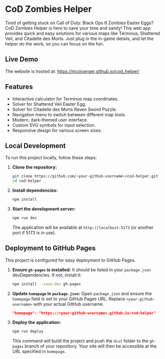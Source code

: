 # CoD Zombies Helper

Tired of getting stuck on Call of Duty: Black Ops 6 Zombies Easter Eggs? CoD Zombies Helper is here to save your time and sanity! This web app provides quick and easy solutions for various maps like Terminus, Shattered Veil, and Citadelle des Morts. Just plug in the in-game details, and let the helper do the work, so you can focus on the fun.

## Live Demo

The website is hosted at: https://nicojoerger.github.io/cod_helper/

## Features

- Interactive calculator for Terminus map coordinates.
- Solver for Shattered Veil Easter Egg.
- Solver for Citadelle des Morts Raven Sword Puzzle.
- Navigation menu to switch between different map tools.
- Modern, dark-themed user interface.
- Custom SVG symbols for input selection.
- Responsive design for various screen sizes.

## Local Development

To run this project locally, follow these steps:

1.  **Clone the repository:**
    ```bash
    git clone https://github.com/<your-github-username>/cod-helper.git
    cd cod-helper
    ```

2.  **Install dependencies:**
    ```bash
    npm install
    ```

3.  **Start the development server:**
    ```bash
    npm run dev
    ```
    The application will be available at `http://localhost:5173` (or another port if 5173 is in use).

## Deployment to GitHub Pages

This project is configured for easy deployment to GitHub Pages.

1.  **Ensure `gh-pages` is installed:**
    It should be listed in your `package.json` devDependencies. If not, install it:
    ```bash
    npm install --save-dev gh-pages
    ```

2.  **Update `homepage` in `package.json`:**
    Open `package.json` and ensure the `homepage` field is set to your GitHub Pages URL. Replace `<your-github-username>` with your actual GitHub username.
    ```json
    "homepage": "https://<your-github-username>.github.io/cod-helper"
    ```

3.  **Deploy the application:**
    ```bash
    npm run deploy
    ```
    This command will build the project and push the `dist` folder to the `gh-pages` branch of your repository. Your site will then be accessible at the URL specified in `homepage`.